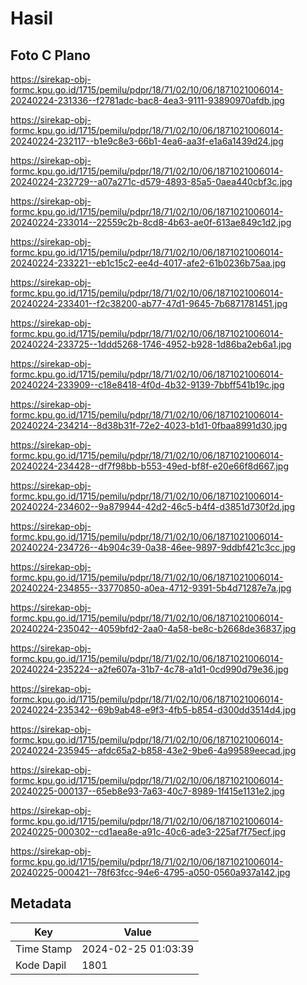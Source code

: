 # Hasil

## Foto C Plano

https://sirekap-obj-formc.kpu.go.id/1715/pemilu/pdpr/18/71/02/10/06/1871021006014-20240224-231336--f2781adc-bac8-4ea3-9111-93890970afdb.jpg

https://sirekap-obj-formc.kpu.go.id/1715/pemilu/pdpr/18/71/02/10/06/1871021006014-20240224-232117--b1e9c8e3-66b1-4ea6-aa3f-e1a6a1439d24.jpg

https://sirekap-obj-formc.kpu.go.id/1715/pemilu/pdpr/18/71/02/10/06/1871021006014-20240224-232729--a07a271c-d579-4893-85a5-0aea440cbf3c.jpg

https://sirekap-obj-formc.kpu.go.id/1715/pemilu/pdpr/18/71/02/10/06/1871021006014-20240224-233014--22559c2b-8cd8-4b63-ae0f-613ae849c1d2.jpg

https://sirekap-obj-formc.kpu.go.id/1715/pemilu/pdpr/18/71/02/10/06/1871021006014-20240224-233221--eb1c15c2-ee4d-4017-afe2-61b0236b75aa.jpg

https://sirekap-obj-formc.kpu.go.id/1715/pemilu/pdpr/18/71/02/10/06/1871021006014-20240224-233401--f2c38200-ab77-47d1-9645-7b6871781451.jpg

https://sirekap-obj-formc.kpu.go.id/1715/pemilu/pdpr/18/71/02/10/06/1871021006014-20240224-233725--1ddd5268-1746-4952-b928-1d86ba2eb6a1.jpg

https://sirekap-obj-formc.kpu.go.id/1715/pemilu/pdpr/18/71/02/10/06/1871021006014-20240224-233909--c18e8418-4f0d-4b32-9139-7bbff541b19c.jpg

https://sirekap-obj-formc.kpu.go.id/1715/pemilu/pdpr/18/71/02/10/06/1871021006014-20240224-234214--8d38b31f-72e2-4023-b1d1-0fbaa8991d30.jpg

https://sirekap-obj-formc.kpu.go.id/1715/pemilu/pdpr/18/71/02/10/06/1871021006014-20240224-234428--df7f98bb-b553-49ed-bf8f-e20e66f8d667.jpg

https://sirekap-obj-formc.kpu.go.id/1715/pemilu/pdpr/18/71/02/10/06/1871021006014-20240224-234602--9a879944-42d2-46c5-b4f4-d3851d730f2d.jpg

https://sirekap-obj-formc.kpu.go.id/1715/pemilu/pdpr/18/71/02/10/06/1871021006014-20240224-234726--4b904c39-0a38-46ee-9897-9ddbf421c3cc.jpg

https://sirekap-obj-formc.kpu.go.id/1715/pemilu/pdpr/18/71/02/10/06/1871021006014-20240224-234855--33770850-a0ea-4712-9391-5b4d71287e7a.jpg

https://sirekap-obj-formc.kpu.go.id/1715/pemilu/pdpr/18/71/02/10/06/1871021006014-20240224-235042--4059bfd2-2aa0-4a58-be8c-b2668de36837.jpg

https://sirekap-obj-formc.kpu.go.id/1715/pemilu/pdpr/18/71/02/10/06/1871021006014-20240224-235224--a2fe607a-31b7-4c78-a1d1-0cd990d79e36.jpg

https://sirekap-obj-formc.kpu.go.id/1715/pemilu/pdpr/18/71/02/10/06/1871021006014-20240224-235342--69b9ab48-e9f3-4fb5-b854-d300dd3514d4.jpg

https://sirekap-obj-formc.kpu.go.id/1715/pemilu/pdpr/18/71/02/10/06/1871021006014-20240224-235945--afdc65a2-b858-43e2-9be6-4a99589eecad.jpg

https://sirekap-obj-formc.kpu.go.id/1715/pemilu/pdpr/18/71/02/10/06/1871021006014-20240225-000137--65eb8e93-7a63-40c7-8989-1f415e1131e2.jpg

https://sirekap-obj-formc.kpu.go.id/1715/pemilu/pdpr/18/71/02/10/06/1871021006014-20240225-000302--cd1aea8e-a91c-40c6-ade3-225af7f75ecf.jpg

https://sirekap-obj-formc.kpu.go.id/1715/pemilu/pdpr/18/71/02/10/06/1871021006014-20240225-000421--78f63fcc-94e6-4795-a050-0560a937a142.jpg


## Metadata

| Key        | Value               |
| ---------- | ------------------- |
| Time Stamp | 2024-02-25 01:03:39 |
| Kode Dapil | 1801                |



